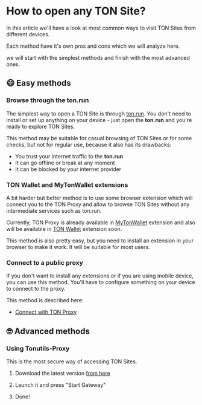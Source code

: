 # How to open any TON Site?

In this article we'll have a look at most common ways to visit TON Sites from different devices.

Each method have it's own pros and cons which we will analyze here.

we will start with the simplest methods and finish with the most advanced ones.

## 😄 Easy methods

### Browse through the ton.run

The simplest way to open a TON Site is through [ton.run](https://ton.run). You don't need to install or set up anything on your device - just open the **ton.run** and you're ready to explore TON Sites.

This method may be suitable for casual browsing of TON Sites or for some checks, but not for regular use, because it also has its drawbacks:

- You trust your internet traffic to the **ton.run**
- It can go offline or break at any moment
- It can be blocked by your internet provider

### TON Wallet and MyTonWallet extensions

A bit harder but better method is to use some browser extension which will connect you to the TON Proxy and allow to browse TON Sites without any intermediate services such as ton.run.

Currently, TON Proxy is already available in [MyTonWallet](https://mytonwallet.io/) extension and also will be available in [TON Wallet](https://chrome.google.com/webstore/detail/ton-wallet/nphplpgoakhhjchkkhmiggakijnkhfnd) extension soon.

This method is also pretty easy, but you need to install an extension in your browser to make it work. It will be suitable for most users.

### Connect to a public proxy

If you don't want to install any extensions or if you are using mobile device, you can use this method. You'll have to configure something on your device to connect to the proxy.

This method is described here:

- [Connect with TON Proxy](/participate/web3/setting-proxy/)

## 🤓 Advanced methods

### Using Tonutils-Proxy

This is the most secure way of accessing TON Sites.

1. Download the latest version [from here](https://github.com/xssnick/Tonutils-Proxy#download-precompiled-version)

2. Launch it and press "Start Gateway"

3. Done!
